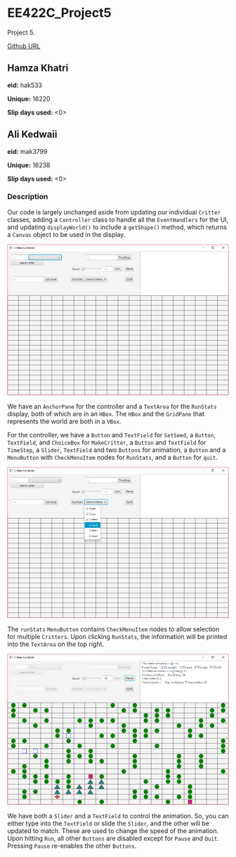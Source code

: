# EE422C_Project5
Project 5.

[Github URL](https://github.com/hamzacooly/EE422C_Project5)


## Hamza Khatri

**eid:** hak533

**Unique:** 16220

**Slip days used:** <0>

## Ali Kedwaii

**eid:** mak3799

**Unique:** 16238

**Slip days used:** <0>


### Description


Our code is largely unchanged aside from updating our individual `Critter` classes, adding a `Controller` class to handle all the `EventHandlers` for the UI, and updating `displayWorld()` to include a `getShape()` method, which returns a `Canvas` object to be used in the display.

![GUIDisplay](GUIDisplay.png)

We have an `AnchorPane` for the controller and a `TextArea` for the `RunStats` display, both of which are in an `HBox`. The `HBox` and the `GridPane` that represents the world are both in a `VBox`.

For the controller, we have a `Button` and `TextField` for `SetSeed`, a `Button`, `TextField`, and `ChoiceBox` for `MakeCritter`, a `Button` and `TextField` for `TimeStep`, a `Slider`, `TextField` and two `Buttons` for animation, a `Button` and a `MenuButton` with `CheckMenuItem` nodes for `RunStats`, and a `Button` for `quit`.

![RunStatsMenuButton](RunStatsMenuButton.png)

The `runStats` `MenuButton` contains `CheckMenuItem` nodes to allow selection for multiple `Critters`. Upon clicking `RunStats`, the information will be printed into the `TextArea` on the top right.

![RunInAction](RunInAction.png)

We have both a `Slider` and a `TextField` to control the animation. So, you can either type into the `TextField` or slide the `Slider`, and the other will be updated to match. These are used to change the speed of the animation. Upon hitting `Run`, all other `Buttons` are disabled except for `Pause` and `Quit`. Pressing `Pause` re-enables the other `Buttons`.